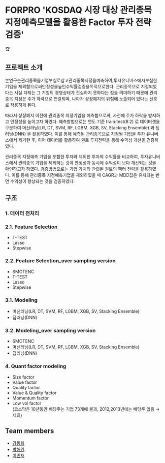 # FORPRO 'KOSDAQ 시장 대상 관리종목 지정예측모델을 활용한 Factor 투자 전략 검증'
:trophy:
## 프로젝트 소개
 본연구는관리종목을기업부실로삼고관리종목지정을예측하여,투자유니버스에서부실한기업을 제외함으로써안정성을높인수익률검증을목적으로한다. 관리종목으로 지정되었다는 사실 자체는 그 기업의 경영상태가 건실하지 못하다는 점을 의미하기 때문에 관리종목 지정은 주가 하락으로 연결되며, 나아가 상장폐지의 위험에 노출되어 있다는 신호로 작용하게 된다.<br>
 
 따라서 상장폐지 이전에 관리종목 지정기업을 예측함으로써, 사전에 주가 하락을 방지하고 안정성을 높이고자 하였다. 예측방법으로는 연도 기준 train:test(8:2) 로 데이터셋을 구분하여 머신러닝(LR, DT, SVM, RF, LGBM, XGB, SV, Stacking Ensemble) 과 딥러닝(DNN) 을 활용하였다. 이를 통해 예측된 관리종목으로 지정될 기업을 투자 유니버스에서 제거한 후, 이어 데이터를 활용하여 퀀트 투자전략을 통해 수익성 개선을 검증하였다.<br>
 
 관리종목 지정예측 기업을 포함한 투자와 제외한 투자의 수익률을 비교하여, 투자유니버스에서 관리종목 기업을 제외하는 것이 안정성과 동시에 수익성이 보다 개선되는 것을 확인하고자 하였다. 검증방법으로는 기업 가치와 관련된 퀀트의 팩터 전략을 활용하였다. 이를 통해 관리종목 지정예측기업을 제외하였을 때 CAGR과 MDD값은 유지되는 반면 수익성이 향상되는 것을 검증하였다.

## 구조
### 1. 데이터 전처리 
### 2.1. Feature Selection
- T-TEST
- Lasso
- Stepwise
### 2.2. Feature Selection_over sampling version
- SMOTENC
- T-TEST
- Lasso
- Stepwise
### 3.1. Modeling
- 머신러닝(LR, DT, SVM, RF, LGBM, XGB, SV, Stacking Ensemble)
- 딥러닝(DNN)
### 3.2. Modeling_over sampling version
- SMOTENC
- 머신러닝(LR, DT, SVM, RF, LGBM, XGB, SV, Stacking Ensemble)
- 딥러닝(DNN)
### 4. Quant factor modeling
- Size factor
- Value factor
- Quality factor
- Value & Quality factor
- Momentum factor
- Low vol factor<br>
(코스닥은 10년동안 배당주는 기업 73개에 불과, 2012,2013년에는 배당주 없음 → 제외)

## Team members
- [강동화](https://github.com/Donghwaa)
- [박해완](https://github.com/parkhaewan)
- [이민재](https://github.com/mzaeee)
